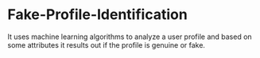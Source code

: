 # Fake-Profile-Identification
 It uses machine learning algorithms to analyze a user profile and based on some attributes it results out if the profile is genuine or fake.
